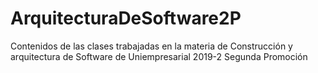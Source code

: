 # ArquitecturaDeSoftware2P
Contenidos de las clases trabajadas en la materia de Construcción y arquitectura de Software de Uniempresarial 2019-2 Segunda Promoción
